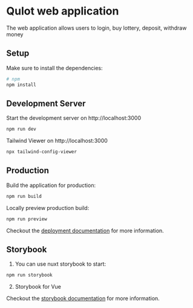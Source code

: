 # Qulot web application

The web application allows users to login, buy lottery, deposit, withdraw money

## Setup

Make sure to install the dependencies:

```bash
# npm
npm install

```

## Development Server

Start the development server on http://localhost:3000

```bash
npm run dev
```

Tailwind Viewer on http://localhost:3000

```bash
npx tailwind-config-viewer
```

## Production

Build the application for production:

```bash
npm run build
```

Locally preview production build:

```bash
npm run preview
```

Checkout the [deployment documentation](https://v3.nuxtjs.org/guide/deploy/presets) for more information.


## Storybook

1. You can use nuxt storybook to start:

```bash
npm run storybook
```

2. Storybook for Vue

Checkout the [storybook documentation](https://storybook.js.org/docs/vue/get-started/introduction) for more information.